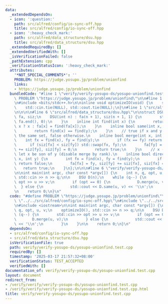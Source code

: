 ```yaml
---
data:
  _extendedDependsOn:
  - icon: ':question:'
    path: src/alfred/config/io-sync-off.hpp
    title: src/alfred/config/io-sync-off.hpp
  - icon: ':heavy_check_mark:'
    path: src/alfred/data_structure/dsu.hpp
    title: src/alfred/data_structure/dsu.hpp
  _extendedRequiredBy: []
  _extendedVerifiedWith: []
  _isVerificationFailed: false
  _pathExtension: cpp
  _verificationStatusIcon: ':heavy_check_mark:'
  attributes:
    '*NOT_SPECIAL_COMMENTS*': ''
    PROBLEM: https://judge.yosupo.jp/problem/unionfind
    links:
    - https://judge.yosupo.jp/problem/unionfind
  bundledCode: "#line 1 \"verify/verify-yosupo-ds/yosupo-unionfind.test.cpp\"\n#define\
    \ PROBLEM \"https://judge.yosupo.jp/problem/unionfind\"\n\n#line 1 \"src/alfred/config/io-sync-off.hpp\"\
    \n#include <bits/stdc++.h>\n\ninline void optimizeIO(void) {\n    std::ios::sync_with_stdio(false);\n\
    \    std::cin.tie(NULL), std::cout.tie(NULL);\n}\n#line 1 \"src/alfred/data_structure/dsu.hpp\"\
    \n\n\n\n#line 6 \"src/alfred/data_structure/dsu.hpp\"\n\nstruct DSU {\n    std::vector<int>\
    \ fa, siz;\n    DSU(int n) : fa(n + 1), siz(n + 1, 1) {\n        std::iota(fa.begin(),\
    \ fa.end(), 0);\n    }\n    inline int find(int x) {\n        return fa[x] ==\
    \ x ? x : fa[x] = find(fa[x]);\n    }\n    inline bool same(int x, int y) {\n\
    \        return find(x) == find(y);\n    }\n    // true if x and y were not in\
    \ the same set, false otherwise.\n    inline bool merge(int x, int y) {\n    \
    \    int fx = find(x), fy = find(y);\n        if (fx == fy) return false;\n  \
    \      if (siz[fx] < siz[fy]) std::swap(fx, fy);\n        fa[fy] = fx, siz[fx]\
    \ += siz[fy], siz[fy] = 0;\n        return true;\n    }\n    // x -> y, a.k.a\
    \ let x be son of y (disable merge by rank).\n    inline bool directed_merge(int\
    \ x, int y) {\n        int fx = find(x), fy = find(y);\n        if (fx == fy)\
    \ return false;\n        fa[fx] = fy, siz[fy] += siz[fx], siz[fx] = 0;\n     \
    \   return true;\n    }\n};\n\n\n#line 6 \"verify/verify-yosupo-ds/yosupo-unionfind.test.cpp\"\
    \n\nint main(int argc, char const *argv[]) {\n    int n, q, opt, u, v;\n    optimizeIO(),\
    \ std::cin >> n >> q;\n\n    DSU D(n);\n    while (q--) {\n        std::cin >>\
    \ opt >> u >> v;\n        if (opt == 0) {\n            D.merge(u, v);\n      \
    \  } else {\n            std::cout << D.same(u, v) << '\\n';\n        }\n    }\n\
    \n    return 0;\n}\n"
  code: "#define PROBLEM \"https://judge.yosupo.jp/problem/unionfind\"\n\n#include\
    \ \"../../src/alfred/config/io-sync-off.hpp\"\n#include \"../../src/alfred/data_structure/dsu.hpp\"\
    \n#include <iostream>\n\nint main(int argc, char const *argv[]) {\n    int n,\
    \ q, opt, u, v;\n    optimizeIO(), std::cin >> n >> q;\n\n    DSU D(n);\n    while\
    \ (q--) {\n        std::cin >> opt >> u >> v;\n        if (opt == 0) {\n     \
    \       D.merge(u, v);\n        } else {\n            std::cout << D.same(u, v)\
    \ << '\\n';\n        }\n    }\n\n    return 0;\n}\n"
  dependsOn:
  - src/alfred/config/io-sync-off.hpp
  - src/alfred/data_structure/dsu.hpp
  isVerificationFile: true
  path: verify/verify-yosupo-ds/yosupo-unionfind.test.cpp
  requiredBy: []
  timestamp: '2025-03-17 21:57:32+08:00'
  verificationStatus: TEST_ACCEPTED
  verifiedWith: []
documentation_of: verify/verify-yosupo-ds/yosupo-unionfind.test.cpp
layout: document
redirect_from:
- /verify/verify/verify-yosupo-ds/yosupo-unionfind.test.cpp
- /verify/verify/verify-yosupo-ds/yosupo-unionfind.test.cpp.html
title: verify/verify-yosupo-ds/yosupo-unionfind.test.cpp
---
```

